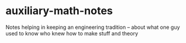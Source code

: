 auxiliary-math-notes
====================

Notes helping in keeping an engineering tradition – about what one guy used to know who knew how to make stuff and theory
